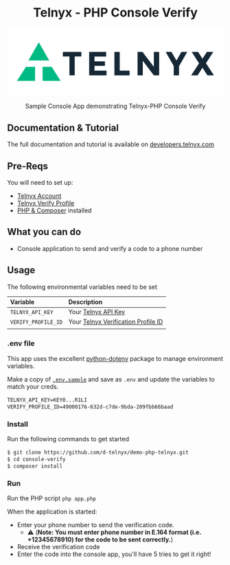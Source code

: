 <div align="center">

# Telnyx - PHP Console Verify

![Telnyx](../logo-dark.png)

Sample Console App demonstrating Telnyx-PHP Console Verify

</div>

## Documentation & Tutorial

The full documentation and tutorial is available on [developers.telnyx.com](https://developers.telnyx.com)

## Pre-Reqs

You will need to set up:

* [Telnyx Account](https://telnyx.com/sign-up?utm_source=referral&utm_medium=github_referral&utm_campaign=cross-site-link)
* [Telnyx Verify Profile](https://portal.telnyx.com/#/app/verify/profiles)
* [PHP & Composer](https://developers.telnyx.com/docs/v2/development/dev-env-setup?lang=php&utm_source=referral&utm_medium=github_referral&utm_campaign=cross-site-link) installed

## What you can do

* Console application to send and verify a code to a phone number

## Usage

The following environmental variables need to be set

| Variable               | Description                                                                                                                                              |
|:-----------------------|:---------------------------------------------------------------------------------------------------------------------------------------------------------|
| `TELNYX_API_KEY`       | Your [Telnyx API Key](https://portal.telnyx.com/#/app/api-keys?utm_source=referral&utm_medium=github_referral&utm_campaign=cross-site-link)              |
| `VERIFY_PROFILE_ID`    | Your [Telnyx Verification Profile ID](https://portal.telnyx.com/#/app/verify/profiles) |   
                                                                                               |

### .env file

This app uses the excellent [python-dotenv](https://github.com/theskumar/python-dotenv) package to manage environment variables.

Make a copy of [`.env.sample`](./.env.sample) and save as `.env` and update the variables to match your creds.

```
TELNYX_API_KEY=KEY0...R1LI
VERIFY_PROFILE_ID=49000176-632d-c7de-9bda-209fbb66baad
```

### Install

Run the following commands to get started

```
$ git clone https://github.com/d-telnyx/demo-php-telnyx.git
$ cd console-verify
$ composer install
```

### Run

Run the PHP script `php app.php` 

When the application is started: 
* Enter your phone number to send the verification code.
    * ⚠️ (**Note: You must enter phone number in E.164 format (i.e. +12345678910) for the code to be sent correctly.**)
* Receive the verification code
* Enter the code into the console app, you'll have 5 tries to get it right!